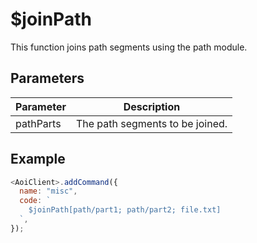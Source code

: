 # $joinPath

This function joins path segments using the path module.

## Parameters

| Parameter | Description                     |
| --------- | ------------------------------- |
| pathParts | The path segments to be joined. |

## Example

```js
<AoiClient>.addCommand({
  name: "misc",
  code: `
    $joinPath[path/part1; path/part2; file.txt]
  `,
});
```
